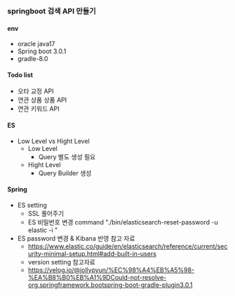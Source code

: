 ### springboot 검색 API 만들기
#### env 
+ oracle java17
+ Spring boot 3.0.1
+ gradle-8.0

#### Todo list 
+ 오타 교정 API 
+ 연관 상품 상품 API
+ 연관 키워드 API



#### ES
+ Low Level vs Hight Level
  + Low Level
    + Query 별도 생성 필요
  + Hight Level
    + Query Builder 생성



#### Spring 


+ ES setting
  + SSL 풀어주기
  + ES 비밀번호 변경 command
    "./bin/elasticsearch-reset-password -u elastic -i "
+ ES password 변경 & Kibana 반영 참고 자료
  + https://www.elastic.co/guide/en/elasticsearch/reference/current/security-minimal-setup.html#add-built-in-users
  + version setting 참고자료     
  + https://velog.io/@jollypyun/%EC%98%A4%EB%A5%98-%EA%B8%B0%EB%A1%9DCould-not-resolve-org.springframework.bootspring-boot-gradle-plugin3.0.1